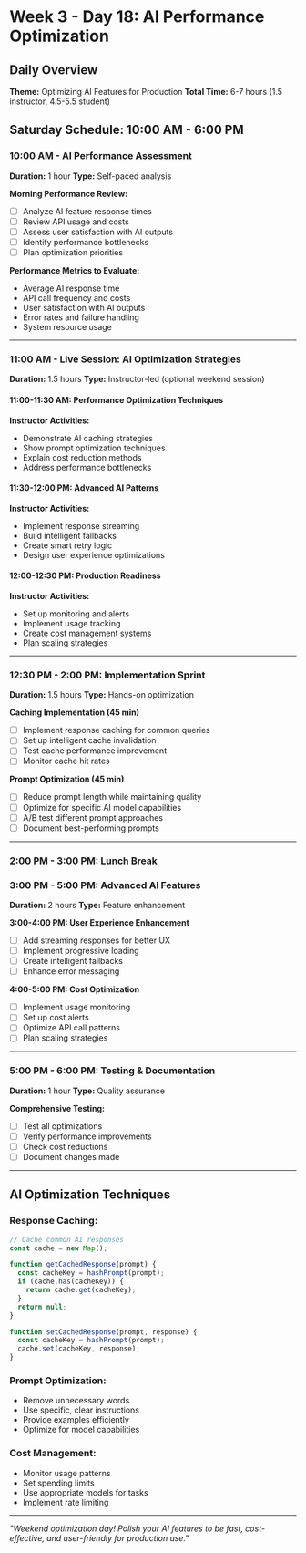 # Week 3 - Day 18: AI Performance Optimization

## Daily Overview
**Theme:** Optimizing AI Features for Production
**Total Time:** 6-7 hours (1.5 instructor, 4.5-5.5 student)

## Saturday Schedule: 10:00 AM - 6:00 PM

### 10:00 AM - AI Performance Assessment
**Duration:** 1 hour
**Type:** Self-paced analysis

**Morning Performance Review:**
- [ ] Analyze AI feature response times
- [ ] Review API usage and costs
- [ ] Assess user satisfaction with AI outputs
- [ ] Identify performance bottlenecks
- [ ] Plan optimization priorities

**Performance Metrics to Evaluate:**
- Average AI response time
- API call frequency and costs
- User satisfaction with AI outputs
- Error rates and failure handling
- System resource usage

---

### 11:00 AM - Live Session: AI Optimization Strategies
**Duration:** 1.5 hours
**Type:** Instructor-led (optional weekend session)

#### 11:00-11:30 AM: Performance Optimization Techniques
**Instructor Activities:**
- Demonstrate AI caching strategies
- Show prompt optimization techniques
- Explain cost reduction methods
- Address performance bottlenecks

#### 11:30-12:00 PM: Advanced AI Patterns
**Instructor Activities:**
- Implement response streaming
- Build intelligent fallbacks
- Create smart retry logic
- Design user experience optimizations

#### 12:00-12:30 PM: Production Readiness
**Instructor Activities:**
- Set up monitoring and alerts
- Implement usage tracking
- Create cost management systems
- Plan scaling strategies

---

### 12:30 PM - 2:00 PM: Implementation Sprint
**Duration:** 1.5 hours
**Type:** Hands-on optimization

**Caching Implementation (45 min)**
- [ ] Implement response caching for common queries
- [ ] Set up intelligent cache invalidation
- [ ] Test cache performance improvement
- [ ] Monitor cache hit rates

**Prompt Optimization (45 min)**
- [ ] Reduce prompt length while maintaining quality
- [ ] Optimize for specific AI model capabilities
- [ ] A/B test different prompt approaches
- [ ] Document best-performing prompts

---

### 2:00 PM - 3:00 PM: Lunch Break

### 3:00 PM - 5:00 PM: Advanced AI Features
**Duration:** 2 hours
**Type:** Feature enhancement

**3:00-4:00 PM: User Experience Enhancement**
- [ ] Add streaming responses for better UX
- [ ] Implement progressive loading
- [ ] Create intelligent fallbacks
- [ ] Enhance error messaging

**4:00-5:00 PM: Cost Optimization**
- [ ] Implement usage monitoring
- [ ] Set up cost alerts
- [ ] Optimize API call patterns
- [ ] Plan scaling strategies

---

### 5:00 PM - 6:00 PM: Testing & Documentation
**Duration:** 1 hour
**Type:** Quality assurance

**Comprehensive Testing:**
- [ ] Test all optimizations
- [ ] Verify performance improvements
- [ ] Check cost reductions
- [ ] Document changes made

---

## AI Optimization Techniques

### Response Caching:
```javascript
// Cache common AI responses
const cache = new Map();

function getCachedResponse(prompt) {
  const cacheKey = hashPrompt(prompt);
  if (cache.has(cacheKey)) {
    return cache.get(cacheKey);
  }
  return null;
}

function setCachedResponse(prompt, response) {
  const cacheKey = hashPrompt(prompt);
  cache.set(cacheKey, response);
}
```

### Prompt Optimization:
- Remove unnecessary words
- Use specific, clear instructions
- Provide examples efficiently
- Optimize for model capabilities

### Cost Management:
- Monitor usage patterns
- Set spending limits
- Use appropriate models for tasks
- Implement rate limiting

---

*"Weekend optimization day! Polish your AI features to be fast, cost-effective, and user-friendly for production use."*